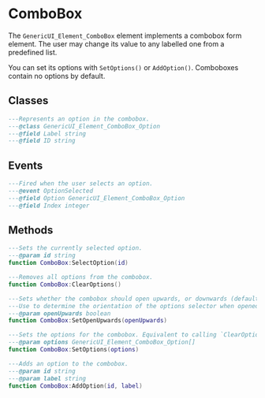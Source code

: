 # ComboBox
The `GenericUI_Element_ComboBox` element implements a combobox form element. The user may change its value to any labelled one from a predefined list.

You can set its options with `SetOptions()` or `AddOption()`. Comboboxes contain no options by default.

## Classes

<doc class="GenericUI_Element_ComboBox" symbols="_SubClasses">

```lua
---Represents an option in the combobox.
---@class GenericUI_Element_ComboBox_Option
---@field Label string
---@field ID string

```
</doc>

## Events

<doc class="GenericUI_Element_ComboBox" symbols="Listenable">

```lua
---Fired when the user selects an option.
---@event OptionSelected
---@field Option GenericUI_Element_ComboBox_Option
---@field Index integer

```
</doc>

## Methods

<doc class="GenericUI_Element_ComboBox" symbols="Function">

```lua
---Sets the currently selected option.
---@param id string
function ComboBox:SelectOption(id)

---Removes all options from the combobox.
function ComboBox:ClearOptions()

---Sets whether the combobox should open upwards, or downwards (default)
---Use to determine the orientation of the options selector when opened.
---@param openUpwards boolean
function ComboBox:SetOpenUpwards(openUpwards)

---Sets the options for the combobox. Equivalent to calling `ClearOptions()` then `AddOption()` for each option in the list passed.
---@param options GenericUI_Element_ComboBox_Option[]
function ComboBox:SetOptions(options)

---Adds an option to the combobox.
---@param id string
---@param label string
function ComboBox:AddOption(id, label)

```
</doc>